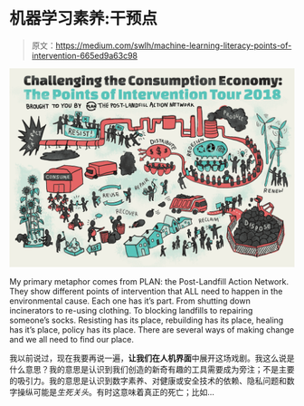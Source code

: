 # 机器学习素养:干预点

> 原文：<https://medium.com/swlh/machine-learning-literacy-points-of-intervention-665ed9a63c98>

![](img/d2e8e9a278cd8e14c381465dce1b427e.png)

My primary metaphor comes from PLAN: the Post-Landfill Action Network. They show different points of intervention that ALL need to happen in the environmental cause. Each one has it’s part. From shutting down incinerators to re-using clothing. To blocking landfills to repairing someone’s socks. Resisting has its place, rebuilding has its place, healing has it’s place, policy has its place. There are several ways of making change and we all need to find our place.

我以前说过，现在我要再说一遍，**让我们在人机界面**中展开这场戏剧。我这么说是什么意思？我的意思是认识到我们创造的新奇有趣的工具需要成为旁注；不是主要的吸引力。我的意思是认识到数字素养、对健康或安全技术的依赖、隐私问题和数字操纵可能是*生死关头*。有时这意味着真正的死亡；比如…